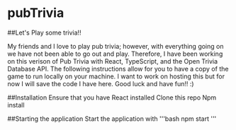 # pubTrivia

##Let's Play some trivia!!

My friends and I love to play pub trivia; however, with everything going on we have not been able to go out and play. Therefore, I have been working on this verison
of Pub Trivia with React, TypeScript, and the Open Trivia Database API. The following instructions allow for you to have a copy of the game to run locally on your machine. I want to work on hosting this but for now I will save the code I have here. Good luck and have fun!! :) 


##Installation
Ensure that you have React installed
Clone this repo
Npm install

##Starting the application 
Start the application with 
  '''bash
    npm start
    '''

